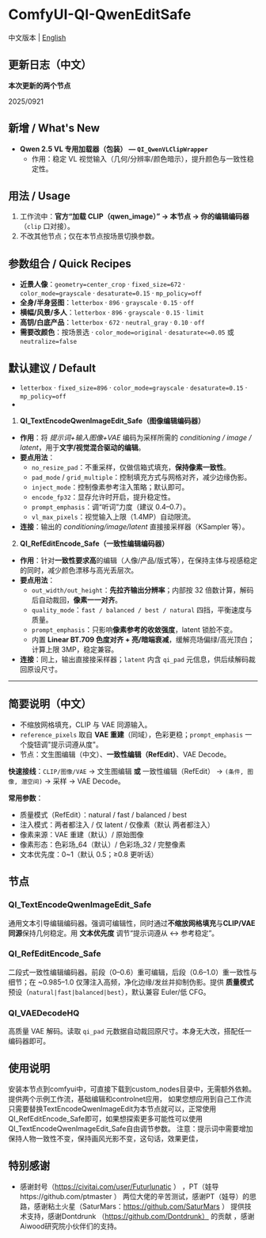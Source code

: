 # ComfyUI-QI-QwenEditSafe

中文版本 | [English](README.md)

## 更新日志（中文）
**本次更新的两个节点**

2025/0921

## 新增 / What's New
- **Qwen 2.5 VL 专用加载器（包装） — `QI_QwenVLClipWrapper`**
  - 作用：稳定 VL 视觉输入（几何/分辨率/颜色暗示），提升颜色与一致性稳定性。

## 用法 / Usage
1) 工作流中：**官方“加载 CLIP（qwen_image）” → 本节点 → 你的编辑编码器**（`clip` 口对接）。
2) 不改其他节点；仅在本节点按场景切换参数。

## 参数组合 / Quick Recipes
- **近景人像**：`geometry=center_crop` · `fixed_size=672` · `color_mode=grayscale` · `desaturate=0.15` · `mp_policy=off`
- **全身/半身竖图**：`letterbox` · `896` · `grayscale` · `0.15` · `off`
- **横幅/风景/多人**：`letterbox` · `896` · `grayscale` · `0.15` · `limit`
- **高钥/白底产品**：`letterbox` · `672` · `neutral_gray` · `0.10` · `off`
- **需要改颜色**：按场景选 · `color_mode=original` · `desaturate<=0.05` 或 `neutralize=false`

## 默认建议 / Default
- `letterbox` · `fixed_size=896` · `color_mode=grayscale` · `desaturate=0.15` · `mp_policy=off`
- 
1) **QI_TextEncodeQwenImageEdit_Safe（图像编辑编码器）**  
- **作用**：将 *提示词+输入图像+VAE* 编码为采样所需的 *conditioning / image / latent*，用于**文字/视觉混合驱动的编辑**。  
- **要点用法**：  
  - `no_resize_pad`：不重采样，仅做信箱式填充，**保持像素一致性**。  
  - `pad_mode` / `grid_multiple`：控制填充方式与网格对齐，减少边缘伪影。  
  - `inject_mode`：控制像素参考注入策略；默认即可。  
  - `encode_fp32`：显存允许时开启，提升稳定性。  
  - `prompt_emphasis`：调“听词”力度（建议 0.4–0.7）。  
  - `vl_max_pixels`：视觉输入上限（1.4MP）自动限流。  
- **连接**：输出的 *conditioning/image/latent* 直接接采样器（KSampler 等）。

2) **QI_RefEditEncode_Safe（一致性编辑编码器）**  
- **作用**：针对**一致性要求高**的编辑（人像/产品/版式等），在保持主体与视感稳定的同时，减少颜色漂移与高光丢层次。  
- **要点用法**：  
  - `out_width/out_height`：**先拉齐输出分辨率**；内部按 32 倍数计算，解码后自动裁回，**像素一一对齐**。  
  - `quality_mode`：`fast / balanced / best / natural` 四挡，平衡速度与质量。  
  - `prompt_emphasis`：只影响**像素参考的收敛强度**，latent 锁脸不变。  
  - 内置 **Linear BT.709 色度对齐 + 亮/暗端衰减**，缓解亮场偏绿/高光顶白；计算上限 3MP，稳定兼容。  
- **连接**：同上，输出直接接采样器；`latent` 内含 `qi_pad` 元信息，供后续解码裁回原设尺寸。

---

## 简要说明（中文）
- 不缩放网格填充，CLIP 与 VAE 同源输入。
- `reference_pixels` 取自 **VAE 重建**（同域），色彩更稳；`prompt_emphasis` 一个旋钮调"提示词遵从度"。
- 节点：文生图编辑（中文）、**一致性编辑（RefEdit）**、VAE Decode。

**快速接线**：`CLIP/图像/VAE` → 文生图编辑 **或** 一致性编辑（RefEdit） → `(条件, 图像, 潜空间)` → 采样 → VAE Decode。

**常用参数**：
- 质量模式（RefEdit）：natural / fast / balanced / best
- 注入模式：两者都注入 / 仅 latent / 仅像素（默认 两者都注入）
- 像素来源：VAE 重建（默认）/ 原始图像
- 像素形态：色彩场_64（默认）/ 色彩场_32 / 完整像素
- 文本优先度：0~1（默认 0.5；≥0.8 更听话）

## 节点

### QI_TextEncodeQwenImageEdit_Safe
通用文本引导编辑编码器。强调可编辑性，同时通过**不缩放网格填充**与**CLIP/VAE 同源**保持几何稳定。用 **文本优先度** 调节“提示词遵从 ↔ 参考稳定”。

### QI_RefEditEncode_Safe
二段式一致性编辑编码器。前段（0–0.6）重可编辑，后段（0.6–1.0）重一致性与细节；在 ~0.985–1.0 仅薄注入高频，净化边缘/发丝并抑制伪影。提供 **质量模式** 预设（`natural|fast|balanced|best`），默认兼容 Euler/低 CFG。

### QI_VAEDecodeHQ
高质量 VAE 解码。读取 `qi_pad` 元数据自动裁回原尺寸。本身无大改，搭配任一编码器即可。

## 使用说明
安装本节点到comfyui中，可直接下载到custom_nodes目录中，无需额外依赖。
提供两个示例工作流，基础编辑和controlnet应用，
如果您想应用到自己工作流只需要替换TextEncodeQwenImageEdit为本节点就可以，正常使用QI_RefEditEncode_Safe即可，如果想探索更多可能性可以使用QI_TextEncodeQwenImageEdit_Safe自由调节参数。
注意：提示词中需要增加保持人物一致性不变，保持画风光影不变，这句话，效果更佳，

## 特别感谢
- 感谢封号（https://civitai.com/user/Futurlunatic ） ，PT（娃导https://github.com/ptmaster ） 两位大佬的辛苦测试，感谢PT（娃导）的思路，感谢粘土火星（SaturMars：https://github.com/SaturMars ）  提供技术支持，感谢Dontdrunk （https://github.com/Dontdrunk） 的贡献  ，感谢Aiwood研究院小伙伴们的支持。
